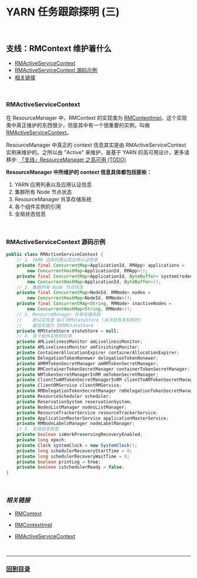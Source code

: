 # YARN 任务跟踪探明 (三)

<br>

## **支线：RMContext 维护着什么**

* [RMActiveServiceContext](./3.1&#32;RMContext.md#1)
* [RMActiveServiceContext 源码示例](./3.1&#32;RMContext.md#2)
* [相关链接](./3.1&#32;RMContext.md#3)

<br><h3 id="1"><b>RMActiveServiceContext</b></h3>

在 ResourceManager 中，RMContext 的实现类为 [RMContextImpl](https://github.com/apache/hadoop/blob/release-2.7.4-RC0/hadoop-yarn-project/hadoop-yarn/hadoop-yarn-server/hadoop-yarn-server-resourcemanager/src/main/java/org/apache/hadoop/yarn/server/resourcemanager/RMContextImpl.java#L54)。这个实现类中真正维护的东西很少，但是其中有一个很重要的实例，叫做 [RMActiveServiceContext](https://github.com/apache/hadoop/blob/release-2.7.4-RC0/hadoop-yarn-project/hadoop-yarn/hadoop-yarn-server/hadoop-yarn-server-resourcemanager/src/main/java/org/apache/hadoop/yarn/server/resourcemanager/RMActiveServiceContext.java#L60)。

ResourceManager 中真正的 context 信息其实是由 RMActiveServiceContext 实例来维护的。之所以由 "Active" 来维护，是基于 YARN 的高可用设计，更多请移步: [「支线」ResourceManager 之高可用 (TODO)](./3.3&#32;RMHignAvaliable.md)

**ResourceManager 中所维护的 context 信息具体都包括那些：**

1. YARN 应用列表以及应用认证信息
2. 集群所有 Node 节点状态
3. ResourceManager 共享存储系统
4. 各个组件实例的引用
5. 全局状态信息

<br><h3 id="2"><b>RMActiveServiceContext 源码示例</b></h3>

```java
public class RMActiveServiceContext {
    // 1. YARN 应用列表以及应用认证信息
    private final ConcurrentMap<ApplicationId, RMApp> applications =
        new ConcurrentHashMap<ApplicationId, RMApp>();
    private final ConcurrentMap<ApplicationId, ByteBuffer> systemCredentials =
        new ConcurrentHashMap<ApplicationId, ByteBuffer>();
    // 2. 集群所有 Node 节点状态
    private final ConcurrentMap<NodeId, RMNode> nodes =
        new ConcurrentHashMap<NodeId, RMNode>();
    private final ConcurrentMap<String, RMNode> inactiveNodes =
        new ConcurrentHashMap<String, RMNode>();
    // 3. ResourceManager 共享存储系统
    //    默认实现是 NullRMStateStore (未开启恢复机制时)
    //    最佳实践为 ZKRMStateStore
    private RMStateStore stateStore = null;
    // 4. 各个组件实例的引用
    private AMLivelinessMonitor amLivelinessMonitor;
    private AMLivelinessMonitor amFinishingMonitor;
    private ContainerAllocationExpirer containerAllocationExpirer;
    private DelegationTokenRenewer delegationTokenRenewer;
    private AMRMTokenSecretManager amRMTokenSecretManager;
    private RMContainerTokenSecretManager containerTokenSecretManager;
    private NMTokenSecretManagerInRM nmTokenSecretManager;
    private ClientToAMTokenSecretManagerInRM clientToAMTokenSecretManager;
    private ClientRMService clientRMService;
    private RMDelegationTokenSecretManager rmDelegationTokenSecretManager;
    private ResourceScheduler scheduler;
    private ReservationSystem reservationSystem;
    private NodesListManager nodesListManager;
    private ResourceTrackerService resourceTrackerService;
    private ApplicationMasterService applicationMasterService;
    private RMNodeLabelsManager nodeLabelManager;
    // 5. 全局状态信息
    private boolean isWorkPreservingRecoveryEnabled;
    private long epoch;
    private Clock systemClock = new SystemClock();
    private long schedulerRecoveryStartTime = 0;
    private long schedulerRecoveryWaitTime = 0;
    private boolean printLog = true;
    private boolean isSchedulerReady = false;
}
```

<br><h3 id="3"><b><i>相关链接</i></b></h3>

* [RMContext](https://github.com/apache/hadoop/blob/release-2.7.4-RC0/hadoop-yarn-project/hadoop-yarn/hadoop-yarn-server/hadoop-yarn-server-resourcemanager/src/main/java/org/apache/hadoop/yarn/server/resourcemanager/RMContext.java#L50)

* [RMContextImpl](https://github.com/apache/hadoop/blob/release-2.7.4-RC0/hadoop-yarn-project/hadoop-yarn/hadoop-yarn-server/hadoop-yarn-server-resourcemanager/src/main/java/org/apache/hadoop/yarn/server/resourcemanager/RMContextImpl.java#L54)

* [RMActiveServiceContext](https://github.com/apache/hadoop/blob/release-2.7.4-RC0/hadoop-yarn-project/hadoop-yarn/hadoop-yarn-server/hadoop-yarn-server-resourcemanager/src/main/java/org/apache/hadoop/yarn/server/resourcemanager/RMActiveServiceContext.java#L60)

<br>

---

### **[回到目录](./README.md)**